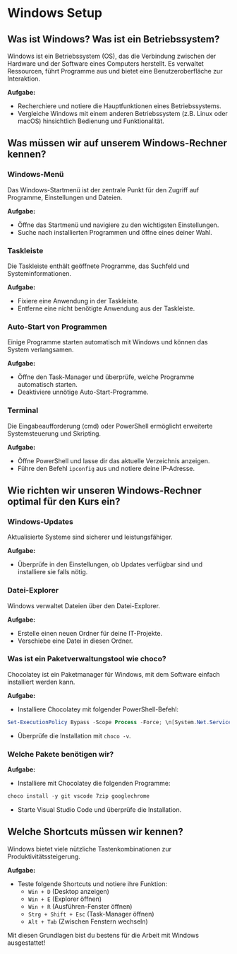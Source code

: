 # Windows Setup

## Was ist Windows? Was ist ein Betriebssystem?
Windows ist ein Betriebssystem (OS), das die Verbindung zwischen der Hardware und der Software eines Computers herstellt. Es verwaltet Ressourcen, führt Programme aus und bietet eine Benutzeroberfläche zur Interaktion.

**Aufgabe:**
- Recherchiere und notiere die Hauptfunktionen eines Betriebssystems.
- Vergleiche Windows mit einem anderen Betriebssystem (z.B. Linux oder macOS) hinsichtlich Bedienung und Funktionalität.

## Was müssen wir auf unserem Windows-Rechner kennen?

### Windows-Menü
Das Windows-Startmenü ist der zentrale Punkt für den Zugriff auf Programme, Einstellungen und Dateien.

**Aufgabe:**
- Öffne das Startmenü und navigiere zu den wichtigsten Einstellungen.
- Suche nach installierten Programmen und öffne eines deiner Wahl.

### Taskleiste
Die Taskleiste enthält geöffnete Programme, das Suchfeld und Systeminformationen.

**Aufgabe:**
- Fixiere eine Anwendung in der Taskleiste.
- Entferne eine nicht benötigte Anwendung aus der Taskleiste.

### Auto-Start von Programmen
Einige Programme starten automatisch mit Windows und können das System verlangsamen.

**Aufgabe:**
- Öffne den Task-Manager und überprüfe, welche Programme automatisch starten.
- Deaktiviere unnötige Auto-Start-Programme.

### Terminal
Die Eingabeaufforderung (cmd) oder PowerShell ermöglicht erweiterte Systemsteuerung und Skripting.

**Aufgabe:**
- Öffne PowerShell und lasse dir das aktuelle Verzeichnis anzeigen.
- Führe den Befehl `ipconfig` aus und notiere deine IP-Adresse.

## Wie richten wir unseren Windows-Rechner optimal für den Kurs ein?

### Windows-Updates
Aktualisierte Systeme sind sicherer und leistungsfähiger.

**Aufgabe:**
- Überprüfe in den Einstellungen, ob Updates verfügbar sind und installiere sie falls nötig.

### Datei-Explorer
Windows verwaltet Dateien über den Datei-Explorer.

**Aufgabe:**
- Erstelle einen neuen Ordner für deine IT-Projekte.
- Verschiebe eine Datei in diesen Ordner.

### Was ist ein Paketverwaltungstool wie choco?
Chocolatey ist ein Paketmanager für Windows, mit dem Software einfach installiert werden kann.

**Aufgabe:**
- Installiere Chocolatey mit folgender PowerShell-Befehl:
```powershell
Set-ExecutionPolicy Bypass -Scope Process -Force; \n[System.Net.ServicePointManager]::SecurityProtocol = [System.Net.ServicePointManager]::SecurityProtocol -bor 3072; \niwr -useb https://community.chocolatey.org/install.ps1 | iex
```
- Überprüfe die Installation mit `choco -v`.

### Welche Pakete benötigen wir?

**Aufgabe:**
- Installiere mit Chocolatey die folgenden Programme:
```powershell
choco install -y git vscode 7zip googlechrome
```
- Starte Visual Studio Code und überprüfe die Installation.

## Welche Shortcuts müssen wir kennen?
Windows bietet viele nützliche Tastenkombinationen zur Produktivitätssteigerung.

**Aufgabe:**
- Teste folgende Shortcuts und notiere ihre Funktion:
  - `Win + D` (Desktop anzeigen)
  - `Win + E` (Explorer öffnen)
  - `Win + R` (Ausführen-Fenster öffnen)
  - `Strg + Shift + Esc` (Task-Manager öffnen)
  - `Alt + Tab` (Zwischen Fenstern wechseln)

Mit diesen Grundlagen bist du bestens für die Arbeit mit Windows ausgestattet!
